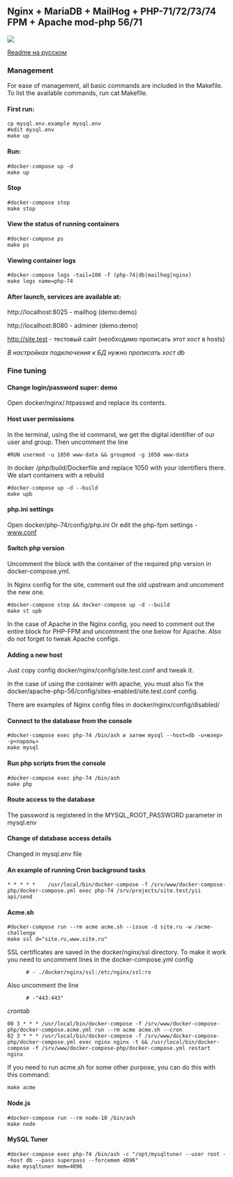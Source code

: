 ## Nginx + MariaDB + MailHog + PHP-71/72/73/74 FPM + Apache mod-php 56/71

![](https://github.com/rhamdeew/docker-compose-php/workflows/Docker%20Image%20CI/badge.svg)

[Readme на русском](README_ru.md)

### Management

For ease of management, all basic commands are included in the Makefile. To list the available commands, run cat Makefile.


#### First run:

```
cp mysql.env.example mysql.env
#edit mysql.env
make up
```

#### Run:

```
#docker-compose up -d
make up
```


#### Stop

```
#docker-compose stop
make stop
```


####  View the status of running containers

```
#docker-compose ps
make ps
```


#### Viewing container logs

```
#docker-compose logs -tail=100 -f (php-74|db|mailhog|nginx)
make logs name=php-74
```


#### After launch, services are available at:

http://localhost:8025 - mailhog (demo:demo)

http://localhost:8080 - adminer (demo:demo)

http://site.test - тестовый сайт (необходимо прописать этот хост в hosts)

*В настройках подключения к БД нужно прописать хост db*


### Fine tuning


#### Change login/password super: demo

Open docker/nginx/.htpasswd and replace its contents.


#### Host user permissions

In the terminal, using the id command, we get the digital identifier of our user and group.
Then uncomment the line

```
#RUN usermod -u 1050 www-data && groupmod -g 1050 www-data
```

In docker /*php*/build/Dockerfile and replace 1050 with your identifiers there.
We start containers with a rebuild

```
#docker-compose up -d --build
make upb
```


#### php.ini settings

Open docker/php-74/config/php.ini
Or edit the php-fpm settings - www.conf


#### Switch php version

Uncomment the block with the container of the required php version in docker-compose.yml.

In Nginx config for the site, comment out the old upstream and uncomment the new one.

```
#docker-compose stop && docker-compose up -d --build
make st upb
```

In the case of Apache in the Nginx config, you need to comment out the entire block for PHP-FPM and uncomment the one below for Apache.
Also do not forget to tweak Apache configs.


#### Adding a new host

Just copy config docker/nginx/config/site.test.conf and tweak it.

In the case of using the container with apache, you must also fix the docker/apache-php-56/config/sites-enabled/site.test.conf config.

There are examples of Nginx config files in docker/nginx/config/disabled/


#### Connect to the database from the console

```
#docker-compose exec php-74 /bin/ash и затем mysql --host=db -u<юзер> -p<пароль>
make mysql
```


#### Run php scripts from the console

```
#docker-compose exec php-74 /bin/ash
make php
```


#### Route access to the database

The password is registered in the MYSQL_ROOT_PASSWORD parameter in mysql.env


#### Change of database access details

Changed in mysql.env file


#### An example of running Cron background tasks

```
* * * * *    /usr/local/bin/docker-compose -f /srv/www/docker-compose-php/docker-compose.yml exec php-74 /srv/projects/site.test/yii api/send
```

#### Acme.sh

```
#docker-compose run --rm acme acme.sh --issue -d site.ru -w /acme-challenge
make ssl d="site.ru,www.site.ru"
```
SSL certificates are saved in the docker/nginx/ssl directory. To make it work you need to uncomment
lines in the docker-compose.yml config

```
      # - ./docker/nginx/ssl:/etc/nginx/ssl:ro
```

Also uncomment the line

```
      # -"443:443"
```

*crontab*

```
00 3 * * * /usr/local/bin/docker-compose -f /srv/www/docker-compose-php/docker-compose.acme.yml run --rm acme acme.sh --cron
02 3 * * * /usr/local/bin/docker-compose -f /srv/www/docker-compose-php/docker-compose.yml exec nginx nginx -t && /usr/local/bin/docker-compose -f /srv/www/docker-compose-php/docker-compose.yml restart nginx
```

If you need to run acme.sh for some other purpose, you can do this with this command:

```
make acme
```

#### Node.js

```
#docker-compose run --rm node-10 /bin/ash
make node
```

#### MySQL Tuner

```
#docker-compose exec php-74 /bin/ash -c "/opt/mysqltuner --user root --host db --pass superpass --forcemem 4096"
make mysqltuner mem=4096
```
